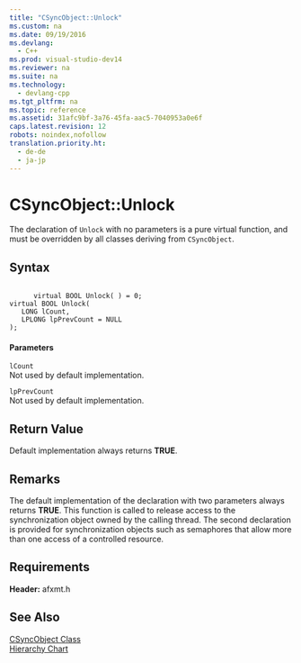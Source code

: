 ```yaml
---
title: "CSyncObject::Unlock"
ms.custom: na
ms.date: 09/19/2016
ms.devlang: 
  - C++
ms.prod: visual-studio-dev14
ms.reviewer: na
ms.suite: na
ms.technology: 
  - devlang-cpp
ms.tgt_pltfrm: na
ms.topic: reference
ms.assetid: 31afc9bf-3a76-45fa-aac5-7040953a0e6f
caps.latest.revision: 12
robots: noindex,nofollow
translation.priority.ht: 
  - de-de
  - ja-jp
---
```

# CSyncObject::Unlock
The declaration of `Unlock` with no parameters is a pure virtual function, and must be overridden by all classes deriving from `CSyncObject`.  
  
## Syntax  
  
```  
  
      virtual BOOL Unlock( ) = 0;   
virtual BOOL Unlock(  
   LONG lCount,  
   LPLONG lpPrevCount = NULL   
);  
```  
  
#### Parameters  
 `lCount`  
 Not used by default implementation.  
  
 `lpPrevCount`  
 Not used by default implementation.  
  
## Return Value  
 Default implementation always returns **TRUE**.  
  
## Remarks  
 The default implementation of the declaration with two parameters always returns **TRUE**. This function is called to release access to the synchronization object owned by the calling thread. The second declaration is provided for synchronization objects such as semaphores that allow more than one access of a controlled resource.  
  
## Requirements  
 **Header:** afxmt.h  
  
## See Also  
 [CSyncObject Class](../vs140/CSyncObject-Class.md)   
 [Hierarchy Chart](../vs140/Hierarchy-Chart.md)